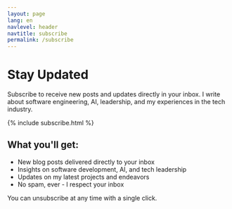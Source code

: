 ```yaml
---
layout: page
lang: en
navlevel: header
navtitle: subscribe
permalink: /subscribe
---
```


# Stay Updated

Subscribe to receive new posts and updates directly in your inbox. I write about software engineering, AI, leadership, and my experiences in the tech industry.

{% include subscribe.html %}

## What you'll get:

- New blog posts delivered directly to your inbox
- Insights on software development, AI, and tech leadership
- Updates on my latest projects and endeavors
- No spam, ever - I respect your inbox

You can unsubscribe at any time with a single click. 
